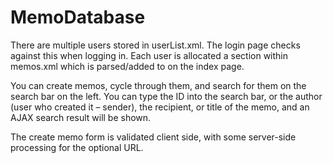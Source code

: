 # MemoDatabase
There are multiple users stored in userList.xml. The login page checks against this when logging in. Each user is allocated a section within memos.xml which is parsed/added to on the index page.

You can create memos, cycle through them, and search for them on the search bar on the left. You can type the ID into the search bar, or the author (user who created it – sender), the recipient, or title of the memo, and an AJAX search result will be shown.

The create memo form is validated client side, with some server-side processing for the optional URL.

